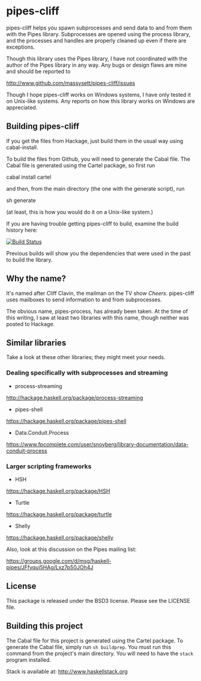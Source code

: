 # pipes-cliff

pipes-cliff helps you spawn subprocesses and send data to and
from them with the Pipes library.  Subprocesses are opened using the
process library, and the processes and handles are properly cleaned
up even if there are exceptions.

Though this library uses the Pipes library, I have not coordinated
with the author of the Pipes library in any way.  Any bugs or design
flaws are mine and should be reported to

http://www.github.com/massysett/pipes-cliff/issues

Though I hope pipes-cliff works on Windows systems, I have only
tested it on Unix-like systems.  Any reports on how this library works
on Windows are appreciated.

## Building pipes-cliff

If you get the files from Hackage, just build them in the usual way
using cabal-install.

To build the files from Github, you will need to generate the Cabal
file.  The Cabal file is generated using the Cartel package, so first
run

cabal install cartel

and then, from the main directory (the one with the generate script),
run

sh generate

(at least, this is how you would do it on a Unix-like system.)

If you are having trouble getting pipes-cliff to build, examine the
build history here:

[![Build Status](https://travis-ci.org/massysett/pipes-cliff.svg?branch=master)](https://travis-ci.org/massysett/pipes-cliff)

Previous builds will show you the dependencies that were used in the
past to build the library.

## Why the name?

It's named after Cliff Clavin, the mailman on the TV show
*Cheers*.  pipes-cliff uses mailboxes to send information to and
from subprocesses.

The obvious name, pipes-process, has already been taken.  At the
time of this writing, I saw at least two libraries with this name,
though neither was posted to Hackage.

## Similar libraries

Take a look at these other libraries; they might meet your needs.

### Dealing specifically with subprocesses and streaming

* process-streaming

http://hackage.haskell.org/package/process-streaming

* pipes-shell

https://hackage.haskell.org/package/pipes-shell

* Data.Conduit.Process

https://www.fpcomplete.com/user/snoyberg/library-documentation/data-conduit-process

### Larger scripting frameworks

* HSH

https://hackage.haskell.org/package/HSH

* Turtle

https://hackage.haskell.org/package/turtle

* Shelly

https://hackage.haskell.org/package/shelly

Also, look at this discussion on the Pipes mailing list:

https://groups.google.com/d/msg/haskell-pipes/JFfyquj5HAg/Lxz7p50JOh4J

## License

This package is released under the BSD3 license. Please see the LICENSE file.

## Building this project

The Cabal file for this project is generated using the Cartel package.
To generate the Cabal file, simply run `sh buildprep`.
You must run this command from the project's main directory.
You will need to have the `stack` program installed.

Stack is available at:
http://www.haskellstack.org
